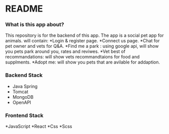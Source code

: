 # README #

### What is this app about? ###

This repository is for the backend of this app.
The app is a social pet app for animals.
will contain: 
*Login & register page.
*Connect us page.
*Chat for pet owner and vets for Q&A.
*Find me a park : using google api, will show you pets park around you, rates and reviwes.
*Vet best of recommandations: will show vets recommandtaions for food and supplments.
*Adopt me: will show you pets that are avilable for addaption.

### Backend Stack ###

* Java Spring
* Tomcat
* MongoDB
* OpenAPI

### Frontend Stack ###
*JavaScript 
*React
*Css
*Scss
